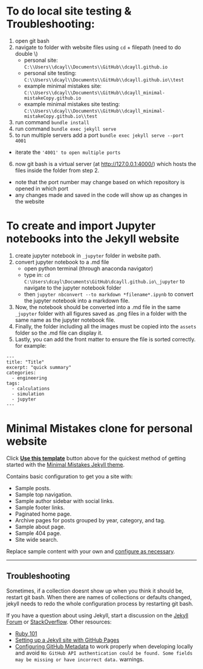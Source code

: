 # To do local site testing & Troubleshooting:
1. open git bash
2. navigate to folder with website files using `cd` + filepath (need to do double \\\)
   - personal site: `C:\\Users\\dcayl\\Documents\\GitHub\\dcayll.github.io`
   - personal site testing: `C:\\Users\\dcayl\\Documents\\GitHub\\dcayll.github.io\\test`
   - example minimal mistakes site: `C:\\Users\\dcayl\\Documents\\GitHub\\dcayll_minimal-mistakeCopy.github.io`
   - example minimal mistakes site testing: `C:\\Users\\dcayl\\Documents\\GitHub\\dcayll_minimal-mistakeCopy.github.io\\test`
3. run command `bundle install`
4. run command `bundle exec jekyll serve`
5. to run multiple servers add a port `bundle exec jekyll serve --port 4001`
  - iterate the `'4001' to open multiple ports`
6. now git bash is a virtual server (at http://127.0.0.1:4000/) which hosts the files inside the folder from step 2.
  - note that the port number may change based on which repository is opened in which port
  - any changes made and saved in the code will show up as changes in the website

# To create and import Jupyter notebooks into the Jekyll website

1. create jupyter notebook in `_jupyter` folder in website path.
2. convert jupyter notebook to a .md file
    - open python terminal (through anaconda navigator)
    - type in: `cd C:\Users\dcayl\Documents\GitHub\dcayll.github.io\_jupyter` to navigate to the jupyter notebook folder
    - then `jupyter nbconvert --to markdown *filename*.ipynb` to convert the jupyter notebook into a markdown file.
3. Now, the notebook should be converted into a .md file in the same `_jupyter` folder with all figures saved as .png files in a folder with the same name as the jupyter notebook file.
4. Finally, the folder including all the images must be copied into the `assets` folder so the .md file can display it.
5. Lastly, you can add the front matter to ensure the file is sorted correctly. for example:

```
---
title: "Title"
excerpt: "quick summary"
categories:
  - engineering
tags:
  - calculations
  - simulation
  - jupyter
---
```



# Minimal Mistakes clone for personal website

Click [**Use this template**](https://github.com/mmistakes/mm-github-pages-starter/generate) button above for the quickest method of getting started with the [Minimal Mistakes Jekyll theme](https://github.com/mmistakes/minimal-mistakes).

Contains basic configuration to get you a site with:

- Sample posts.
- Sample top navigation.
- Sample author sidebar with social links.
- Sample footer links.
- Paginated home page.
- Archive pages for posts grouped by year, category, and tag.
- Sample about page.
- Sample 404 page.
- Site wide search.

Replace sample content with your own and [configure as necessary](https://mmistakes.github.io/minimal-mistakes/docs/configuration/).

---

## Troubleshooting

Sometimes, if a collection doesnt show up when you think it should be, restart git bash. When there are names of collections or defaults changed, jekyll needs to redo the whole configuration process by restarting git bash.

If you have a question about using Jekyll, start a discussion on the [Jekyll Forum](https://talk.jekyllrb.com/) or [StackOverflow](https://stackoverflow.com/questions/tagged/jekyll). Other resources:

- [Ruby 101](https://jekyllrb.com/docs/ruby-101/)
- [Setting up a Jekyll site with GitHub Pages](https://jekyllrb.com/docs/github-pages/)
- [Configuring GitHub Metadata](https://github.com/jekyll/github-metadata/blob/master/docs/configuration.md#configuration) to work properly when developing locally and avoid `No GitHub API authentication could be found. Some fields may be missing or have incorrect data.` warnings.

